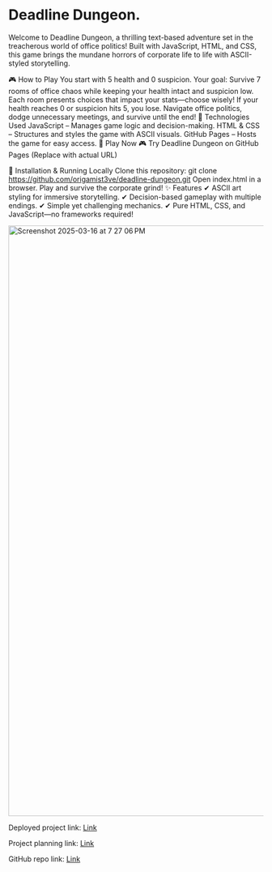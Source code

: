 # Deadline Dungeon.

Welcome to Deadline Dungeon, a thrilling text-based adventure set in the treacherous world of office politics! Built with JavaScript, HTML, and CSS, this game brings the mundane horrors of corporate life to life with ASCII-styled storytelling.

🎮 How to Play
You start with 5 health and 0 suspicion.
Your goal: Survive 7 rooms of office chaos while keeping your health intact and suspicion low.
Each room presents choices that impact your stats—choose wisely!
If your health reaches 0 or suspicion hits 5, you lose.
Navigate office politics, dodge unnecessary meetings, and survive until the end!
🔧 Technologies Used
JavaScript – Manages game logic and decision-making.
HTML & CSS – Structures and styles the game with ASCII visuals.
GitHub Pages – Hosts the game for easy access.
🚀 Play Now
🎮 Try Deadline Dungeon on GitHub Pages (Replace with actual URL)

📜 Installation & Running Locally
Clone this repository:
git clone https://github.com/origamist3ve/deadline-dungeon.git
Open index.html in a browser.
Play and survive the corporate grind!
✨ Features
✔ ASCII art styling for immersive storytelling.
✔ Decision-based gameplay with multiple endings.
✔ Simple yet challenging mechanics.
✔ Pure HTML, CSS, and JavaScript—no frameworks required!



<img width="1166" alt="Screenshot 2025-03-16 at 7 27 06 PM" src="https://github.com/user-attachments/assets/93e56f54-67e1-45ab-9700-dd20dac833bd" />

Deployed project link: [Link](https://origamist3ve.github.io/Deadline-Dungeon/)

Project planning link: [Link](https://github.com/origamist3ve/Deadline-Dungeon/blob/main/Proposal.md)

GitHub repo link: [Link](https://github.com/origamist3ve/Deadline-Dungeon)

